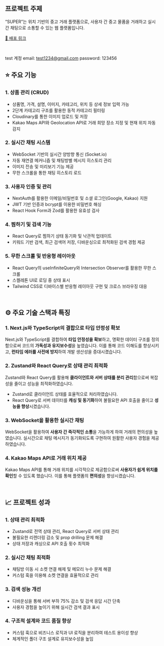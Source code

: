 ## 프로젝트 주제

“SUPER”는 위치 기반의 중고 거래 플랫폼으로, 사용자 간 중고 물품을 거래하고 실시간 채팅으로 소통할 수 있는 웹 플랫폼입니다.

[🔗 배포 링크](https://market-nextjs-app-production.up.railway.app/)

<br />

test 계정
email: test1234@gmail.com 
password: 123456

## ⭐️ 주요 기능

### 1. **상품 관리 (CRUD)**

- 상품명, 가격, 설명, 이미지, 카테고리, 위치 등 상세 정보 입력 가능
- 2단계 카테고리 구조를 활용한 동적 카테고리 필터링
- Cloudinary를 통한 이미지 업로드 및 저장
- Kakao Maps API와 Geolocation API로 거래 희망 장소 지정 및 현재 위치 자동 감지

### 2. **실시간 채팅 시스템**

- WebSocket 기반의 실시간 양방향 통신 (Socket.io)
- 자동 재연결 메커니즘 및 채팅방별 메시지 히스토리 관리
- 이미지 전송 및 미리보기 기능 제공
- 무한 스크롤을 통한 채팅 히스토리 로드

### 3. **사용자 인증 및 관리**

- NextAuth를 활용한 이메일/비밀번호 및 소셜 로그인(Google, Kakao) 지원
- JWT 기반 인증과 bcrypt를 이용한 비밀번호 해싱
- React Hook Form과 Zod를 활용한 유효성 검사

### 4. **찜하기 및 검색 기능**

- React Query로 찜하기 상태 동기화 및 낙관적 업데이트
- 키워드 기반 검색, 최근 검색어 저장, 디바운싱으로 최적화된 검색 경험 제공

### 5. **무한 스크롤 및 반응형 레이아웃**

- React Query의 useInfiniteQuery와 Intersection Observer를 활용한 무한 스크롤
- 스켈레톤 UI로 로딩 중 상태 표시
- Tailwind CSS로 디바이스별 반응형 레이아웃 구현 및 크로스 브라우징 대응

<br />


## ⚙️ 주요 기술 스택과 특징

### 1. Next.js와 TypeScript의 결합으로 타입 안정성 확보

Next.js와 TypeScript를 결합하여 **타입 안정성을 확보**하고, 명확한 데이터 구조를 정의함으로써 코드의 **가독성과 유지보수성**을 높였습니다. 이를 통해 코드 이해도를 향상시키고, **런타임 에러를 사전에 방지**하여 개발 생산성을 증대시켰습니다.

### 2. Zustand와 React Query로 상태 관리 최적화

Zustand와 React Query를 활용해 **클라이언트와 서버 상태를 분리 관리**함으로써 복잡성을 줄이고 성능을 최적화하였습니다.

- Zustand로 클라이언트 상태를 효율적으로 처리하였습니다.
- React Query로 서버 데이터를 **캐싱 및 동기화**하여 불필요한 API 호출을 줄이고 **성능을 향상**시켰습니다.

### 3. WebSocket을 활용한 실시간 채팅

WebSocket을 활용하여 **사용자 간 즉각적인 소통**을 가능하게 하여 거래의 편의성을 높였습니다. 실시간으로 채팅 메시지가 동기화되도록 구현하여 원활한 사용자 경험을 제공하였습니다.

### 4. Kakao Maps API로 거래 위치 제공

Kakao Maps API를 통해 거래 위치를 시각적으로 제공함으로써 **사용자가 쉽게 위치를 확인**할 수 있도록 했습니다. 이를 통해 플랫폼의 **편의성**을 향상시켰습니다.

<br/>


## 📈 프로젝트 성과

### 1. **상태 관리 최적화**

- Zustand로 전역 상태 관리, React Query로 서버 상태 관리
- 불필요한 리렌더링 감소 및 prop drilling 문제 해결
- 상태 저장과 캐싱으로 API 호출 횟수 최적화

### 2. **실시간 채팅 최적화**

- 채팅방 이동 시 소켓 연결 해제 및 메모리 누수 문제 해결
- 커스텀 훅을 이용해 소켓 연결을 효율적으로 관리

### 3. **검색 성능 개선**

- 디바운싱을 통해 서버 부하 75% 감소 및 검색 응답 시간 단축
- 사용자 경험을 높이기 위해 실시간 검색 결과 표시

### 4. **구조적 설계와 코드 품질 향상**

- 커스텀 훅으로 비즈니스 로직과 UI 로직을 분리하여 테스트 용이성 향상
- 체계적인 폴더 구조 설계로 유지보수성을 높임
